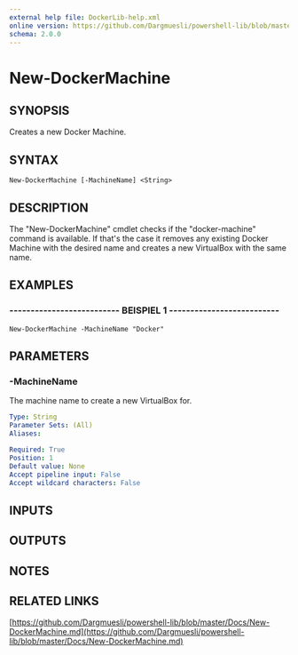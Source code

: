 ```yaml
---
external help file: DockerLib-help.xml
online version: https://github.com/Dargmuesli/powershell-lib/blob/master/Docs/New-DockerMachine.md
schema: 2.0.0
---
```


# New-DockerMachine

## SYNOPSIS
Creates a new Docker Machine.

## SYNTAX

```
New-DockerMachine [-MachineName] <String>
```

## DESCRIPTION
The "New-DockerMachine" cmdlet checks if the "docker-machine" command is available.
If that's the case it removes any existing Docker Machine with the desired name and creates a new VirtualBox with the same name.

## EXAMPLES

### -------------------------- BEISPIEL 1 --------------------------
```
New-DockerMachine -MachineName "Docker"
```

## PARAMETERS

### -MachineName
The machine name to create a new VirtualBox for.

```yaml
Type: String
Parameter Sets: (All)
Aliases: 

Required: True
Position: 1
Default value: None
Accept pipeline input: False
Accept wildcard characters: False
```

## INPUTS

## OUTPUTS

## NOTES

## RELATED LINKS

[https://github.com/Dargmuesli/powershell-lib/blob/master/Docs/New-DockerMachine.md](https://github.com/Dargmuesli/powershell-lib/blob/master/Docs/New-DockerMachine.md)

